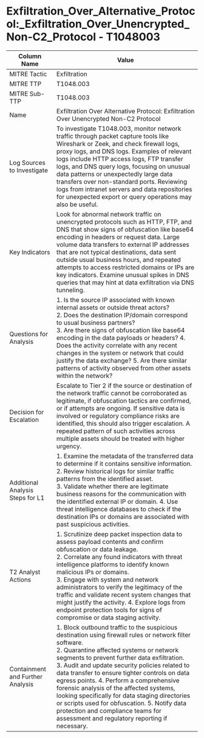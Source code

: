 # Exfiltration_Over_Alternative_Protocol:_Exfiltration_Over_Unencrypted_Non-C2_Protocol - T1048003

| Column Name | Value |
|-------------|-------|
| MITRE Tactic | Exfiltration |
| MITRE TTP | T1048.003 |
| MITRE Sub-TTP | T1048.003 |
| Name | Exfiltration Over Alternative Protocol: Exfiltration Over Unencrypted Non-C2 Protocol |
| Log Sources to Investigate | To investigate T1048.003, monitor network traffic through packet capture tools like Wireshark or Zeek, and check firewall logs, proxy logs, and DNS logs. Examples of relevant logs include HTTP access logs, FTP transfer logs, and DNS query logs, focusing on unusual data patterns or unexpectedly large data transfers over non-standard ports. Reviewing logs from intranet servers and data repositories for unexpected export or query operations may also be useful. |
| Key Indicators | Look for abnormal network traffic on unencrypted protocols such as HTTP, FTP, and DNS that show signs of obfuscation like base64 encoding in headers or request data. Large volume data transfers to external IP addresses that are not typical destinations, data sent outside usual business hours, and repeated attempts to access restricted domains or IPs are key indicators. Examine unusual spikes in DNS queries that may hint at data exfiltration via DNS tunneling. |
| Questions for Analysis | 1. Is the source IP associated with known internal assets or outside threat actors?<br>2. Does the destination IP/domain correspond to usual business partners?<br>3. Are there signs of obfuscation like base64 encoding in the data payloads or headers? 4. Does the activity correlate with any recent changes in the system or network that could justify the data exchange? 5. Are there similar patterns of activity observed from other assets within the network? |
| Decision for Escalation | Escalate to Tier 2 if the source or destination of the network traffic cannot be corroborated as legitimate, if obfuscation tactics are confirmed, or if attempts are ongoing. If sensitive data is involved or regulatory compliance risks are identified, this should also trigger escalation. A repeated pattern of such activities across multiple assets should be treated with higher urgency. |
| Additional Analysis Steps for L1 | 1. Examine the metadata of the transferred data to determine if it contains sensitive information.<br>2. Review historical logs for similar traffic patterns from the identified asset.<br>3. Validate whether there are legitimate business reasons for the communication with the identified external IP or domain. 4. Use threat intelligence databases to check if the destination IPs or domains are associated with past suspicious activities. |
| T2 Analyst Actions | 1. Scrutinize deep packet inspection data to assess payload contents and confirm obfuscation or data leakage.<br>2. Correlate any found indicators with threat intelligence platforms to identify known malicious IPs or domains.<br>3. Engage with system and network administrators to verify the legitimacy of the traffic and validate recent system changes that might justify the activity. 4. Explore logs from endpoint protection tools for signs of compromise or data staging activity. |
| Containment and Further Analysis | 1. Block outbound traffic to the suspicious destination using firewall rules or network filter software.<br>2. Quarantine affected systems or network segments to prevent further data exfiltration.<br>3. Audit and update security policies related to data transfer to ensure tighter controls on data egress points. 4. Perform a comprehensive forensic analysis of the affected systems, looking specifically for data staging directories or scripts used for obfuscation. 5. Notify data protection and compliance teams for assessment and regulatory reporting if necessary. |

